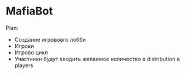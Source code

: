 # MafiaBot

Plan:

- Создание игрововго лобби
- Игроки
- Игрово цикл
- Участники будут вводить желаемое количество в distribution в players

